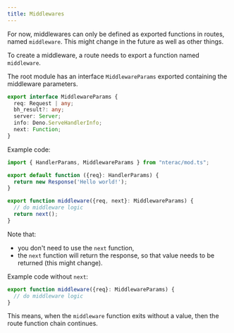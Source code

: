 ```yaml
---
title: Middlewares
---
```


For now, middlewares can only be defined as exported functions in routes, named `middleware`. This might change in the future as well as other things.

To create a middleware, a route needs to export a function named `middleware`.

The root module has an interface `MiddlewareParams` exported containing the middleware parameters.
```ts
export interface MiddlewareParams {
  req: Request | any;
  bh_result?: any;
  server: Server;
  info: Deno.ServeHandlerInfo;
  next: Function;
}
```

Example code:
```ts
import { HandlerParams, MiddlewareParams } from "nterac/mod.ts";

export default function ({req}: HandlerParams) {
  return new Response('Hello world!');
}

export function middleware({req, next}: MiddlewareParams) {
  // do middleware logic
  return next();
}
```
Note that:
 - you don't need to use the `next` function,
 - the `next` function will return the response, so that value needs to be returned (this might change).

Example code without `next`:
```ts
export function middleware({req}: MiddlewareParams) {
  // do middleware logic
}
```
This means, when the `middleware` function exits without a value, then the route function chain continues.